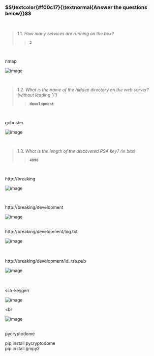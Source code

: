 

<h3 align="left"> $$\textcolor{#f00c17}{\textnormal{Answer the questions below}}$$ </h3>

<br>

> 1.1. <em>How many services are running on the box?</em><br><a id='1.1'></a>
>> <strong><code>2</code></strong><br>
<p><br></p>

nmap<br>

![image](https://github.com/user-attachments/assets/5cd475ae-11f8-419b-b46c-04722928757f)

<br>

> 1.2. <em>What is the name of the hidden directory on the web server? (without leading '/')</em><br><a id='1.2'></a>
>> <strong><code>development</code></strong><br>
<p><br></p>

gobuster<br>

![image](https://github.com/user-attachments/assets/fec7eb17-88bd-4157-908d-4e5e0c8c246d)

<br>

> 1.3. <em>What is the length of the discovered RSA key? (in bits)</em><br><a id='1.3'></a>
>> <strong><code>4096</code></strong><br>
<p><br></p>

http://breaking<br>

![image](https://github.com/user-attachments/assets/6185f1bf-7dab-4c1c-8591-f75c3cd46461)

<br>

http://breaking/development<br>

![image](https://github.com/user-attachments/assets/791aeed1-2f8c-4c56-a877-76d58ce27154)

<br>
http://breaking/development/log.txt<br>

![image](https://github.com/user-attachments/assets/213f6c52-923c-45cf-9fbc-8faa4bb48023)

<br>

<br>
http://breaking/development/id_rsa.pub<br>


![image](https://github.com/user-attachments/assets/f7149fd3-b707-40f5-94d6-38ed6de615aa)

<br>

<br>
ssh-keygen

![image](https://github.com/user-attachments/assets/c36ee36e-021b-4c97-8384-ad9ff2c4f868)

<br

![image](https://github.com/user-attachments/assets/fd762c99-254b-4676-aa57-c798c147cc98)

<br>
pycryptodome

<br>

pip install pycryptodome<br>
pip install gmpy2



<br>













